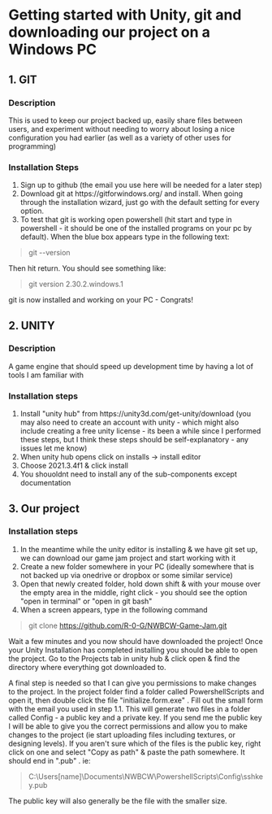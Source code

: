 
# Getting started with Unity,  git and downloading our project on a Windows PC

## 1. GIT
### Description
This is used to keep our project backed up, easily share files between users, and experiment without needing to worry about losing a nice configuration you had earlier (as well as a variety of other uses for programming) 

### Installation Steps

  <ol>
  <li> Sign up to github (the email you use here will be needed for a later step)
  <li> Download git at https://gitforwindows.org/ and install. When going through the installation wizard, just go with the default setting for every option.
  <li> To test that git is working open powershell (hit start and type in powershell - it should be one of the installed programs on your pc by default). When the blue box appears type in the following text:
</ol>

> git --version

  Then hit return. You should see something like:
  > git version 2.30.2.windows.1

git is now installed and working on your PC - Congrats!

 ## 2. UNITY
 ### Description
A game engine that should speed up development time by having a lot of tools I am familiar with 

### Installation steps
 <ol>
<li> Install "unity hub" from https://unity3d.com/get-unity/download (you may also need to create an account with unity - which might also include creating a free unity license - its been a while since I performed these steps, but I think these steps should be self-explanatory - any issues let me know)
<li> When unity hub opens click on installs -> install editor
<li> Choose 2021.3.4f1 & click install
<li> You shouoldnt need to install any of the sub-components except documentation
</ol>

## 3. Our project
### Installation steps
<ol>
<li> In the meantime while the unity editor is installing & we have git set up, we can download our game jam project and start working with it
<li> Create  a new folder somewhere in your PC (ideally somewhere that is not backed up via onedrive or dropbox or some similar service)
<li> Open that newly created folder, hold down shift & with your mouse over the empty area in the middle, right click - you should see the option "open in terminal" or "open in git bash"
<li> When a screen appears, type in the following command
</ol>

> git clone https://github.com/R-0-G/NWBCW-Game-Jam.git

Wait a few minutes and you now should have downloaded the project! Once your Unity Installation has completed installing you should be able to open the project. Go to the Projects tab in unity hub & click open & find the directory where everything got downloaded to. 

A final step is needed so that I can give you permissions to make changes to the project. In the project folder find a folder called PowershellScripts and open it, then double click the file "initialize.form.exe" . Fill out the small form with the email you used in step 1.1. This will generate two files in a folder called Config - a public key and a private key. If you send me the public key I will be able to give you the correct permissions and allow you to make changes to the project (ie start uploading files including textures, or designing levels). If you aren't sure which of the files is the public key, right click on one and select "Copy as path" & paste the path somewhere. It should end in ".pub" . ie:
>C:\Users\[name]\Documents\NWBCW\PowershellScripts\Config\sshkey.pub

The public key will also generally be the file with the smaller size.
